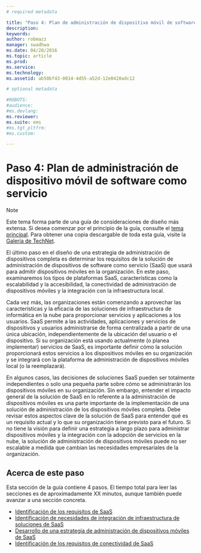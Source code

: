 ```yaml
---
# required metadata

title: "Paso 4: Plan de administración de dispositivo móvil de software como servicio"
description:
keywords:
author: robmazz
manager: swadhwa
ms.date: 04/28/2016
ms.topic: article
ms.prod:
ms.service:
ms.technology:
ms.assetid: ab50bf43-0014-4d55-a52d-12e0428adc12

# optional metadata

#ROBOTS:
#audience:
#ms.devlang:
ms.reviewer: 
ms.suite: ems
#ms.tgt_pltfrm:
#ms.custom:

---
```


# Paso 4: Plan de administración de dispositivo móvil de software como servicio

>[!NOTE]
>Este tema forma parte de una guía de consideraciones de diseño más extensa. Si desea comenzar por el principio de la guía, consulte el [tema principal](mdm-design-considerations-guide.md). Para obtener una copia descargable de toda esta guía, visite la [Galería de TechNet](https://gallery.technet.microsoft.com/Mobile-Device-Management-7d401582).

El último paso en el diseño de una estrategia de administración de dispositivos completa es determinar los requisitos de la solución de administración de dispositivos de software como servicio (SaaS) que usará para admitir dispositivos móviles en la organización. En este paso, examinaremos los tipos de plataformas SaaS, características como la escalabilidad y la accesibilidad, la conectividad de administración de dispositivos móviles y la integración con la infraestructura local.

Cada vez más, las organizaciones están comenzando a aprovechar las características y la eficacia de las soluciones de infraestructura de informática en la nube para proporcionar servicios y aplicaciones a los usuarios. SaaS permite a las actividades, aplicaciones y servicios de dispositivos y usuarios administrarse de forma centralizada a partir de una única ubicación, independientemente de la ubicación del usuario o el dispositivo. Si su organización está usando actualmente (o planea implementar) servicios de SaaS, es importante definir cómo la solución proporcionará estos servicios a los dispositivos móviles en su organización y se integrará con la plataforma de administración de dispositivos móviles local (o la reemplazará). 

En algunos casos, las decisiones de soluciones SaaS pueden ser totalmente independientes o solo una pequeña parte sobre cómo se administrarán los dispositivos móviles en su organización. Sin embargo, entender el impacto general de la solución de SaaS en lo referente a la administración de dispositivos móviles es una parte importante de la implementación de una solución de administración de los dispositivos móviles completa. </para><para>Debe revisar estos aspectos clave de la solución de SaaS para entender qué es un requisito actual y lo que su organización tiene previsto para el futuro. Si no tiene la visión para definir una estrategia a largo plazo para administrar dispositivos móviles y la integración con la adopción de servicios en la nube, la solución de administración de dispositivos móviles puede no ser escalable a medida que cambian las necesidades empresariales de la organización.

## Acerca de este paso

Esta sección de la guía contiene 4 pasos. El tiempo total para leer las secciones es de aproximadamente XX minutos, aunque también puede avanzar a una sección concreta.

- [Identificación de los requisitos de SaaS](mdm-identify-saas-requirements.md)
- [Identificación de necesidades de integración de infraestructura de soluciones de SaaS](mdm-identify-saas-solution-infrastructure-integration-needs.md)
- [Desarrollo de una estrategia de administración de dispositivos móviles de SaaS](mdm-develop-saas-mdm-strategy.md)
- [Identificación de los requisitos de conectividad de SaaS](mdm-identify-saas-connectivity-requirements.md)

<!--HONumber=Apr16_HO2-->


